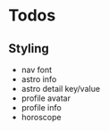 # Todos

## Styling
* nav font 
* astro info
* astro detail key/value
* profile avatar
* profile info
* horoscope